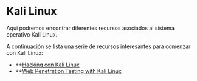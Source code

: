 
# Kali Linux

Aqui podremos encontrar diferentes recursos asociados al sistema operativo Kali Linux.

A continuación se lista una serie de recursos interesantes para comenzar con Kali Linux:

* **[Hacking con Kali Linux](https://www.reydes.com/archivos/Kali_Linux_v3_Alonso_ReYDeS.pdf)
* **[Web Penetration Testing with
Kali Linux](https://terrorgum.com/tfox/books/webpenetrationtestingwithkalilinux_ebook.pdf)